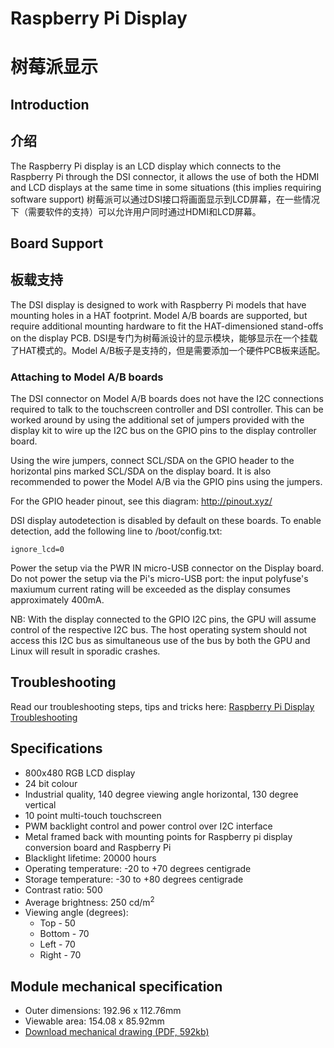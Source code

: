 # Raspberry Pi Display
# 树莓派显示

## Introduction
## 介绍

The Raspberry Pi display is an LCD display which connects to the Raspberry Pi through the DSI connector, it allows the use of both the HDMI and LCD displays at the same time in some situations (this implies requiring software support)
树莓派可以通过DSI接口将画面显示到LCD屏幕，在一些情况下（需要软件的支持）可以允许用户同时通过HDMI和LCD屏幕。

## Board Support
## 板载支持

The DSI display is designed to work with Raspberry Pi models that have mounting holes in a HAT footprint. Model A/B boards are supported, but require additional mounting hardware to fit the HAT-dimensioned stand-offs on the display PCB.
DSI是专门为树莓派设计的显示模块，能够显示在一个挂载了HAT模式的。Model A/B板子是支持的，但是需要添加一个硬件PCB板来适配。

### Attaching to Model A/B boards

The DSI connector on Model A/B boards does not have the I2C connections required to talk to the touchscreen controller and DSI controller. This can be worked around by using the additional set of jumpers provided with the display kit to wire up the I2C bus on the GPIO pins to the display controller board.

Using the wire jumpers, connect SCL/SDA on the GPIO header to the horizontal pins marked SCL/SDA on the display board. It is also recommended to power the Model A/B via the GPIO pins using the jumpers.

For the GPIO header pinout, see this diagram: http://pinout.xyz/

DSI display autodetection is disabled by default on these boards. To enable detection, add the following line to /boot/config.txt:

`ignore_lcd=0`

Power the setup via the PWR IN micro-USB connector on the Display board. Do not power the setup via the Pi's micro-USB port: the input polyfuse's maxiumum current rating will be exceeded as the display consumes approximately 400mA.

NB: With the display connected to the GPIO I2C pins, the GPU will assume control of the respective I2C bus. The host operating system should not access this I2C bus as simultaneous use of the bus by both the GPU and Linux will result in sporadic crashes.

## Troubleshooting

Read our troubleshooting steps, tips and tricks here: [Raspberry Pi Display Troubleshooting](troubleshooting.md)

## Specifications

* 800x480 RGB LCD display
* 24 bit colour
* Industrial quality, 140 degree viewing angle horizontal, 130 degree vertical
* 10 point multi-touch touchscreen
* PWM backlight control and power control over I2C interface
* Metal framed back with mounting points for Raspberry pi display conversion board and Raspberry Pi
* Blacklight lifetime: 20000 hours
* Operating temperature: -20 to +70 degrees centigrade
* Storage temperature: -30 to +80 degrees centigrade
* Contrast ratio: 500
* Average brightness: 250 cd/m<sup>2</sup>
* Viewing angle (degrees):
  * Top - 50
  * Bottom - 70
  * Left - 70
  * Right - 70

## Module mechanical specification

* Outer dimensions: 192.96 x 112.76mm
* Viewable area: 154.08 x 85.92mm
* [Download mechanical drawing (PDF, 592kb)](7InchDisplayDrawing-14092015.pdf)
